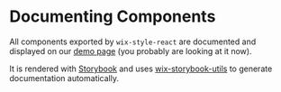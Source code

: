 # Documenting Components

All components exported by `wix-style-react` are documented and displayed on our [demo page](wix-wix-style-react.surge.sh/) (you probably are looking at it now).

It is rendered with [Storybook](https://storybook.js.org) and uses [wix-storybook-utils](https://github.com/wix/wix-ui/tree/master/packages/wix-storybook-utils) to generate documentation automatically.
